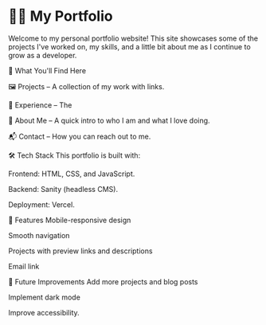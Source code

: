 <!-- # Muak-portfolio -->
# 🧑‍💻 My Portfolio
 Welcome to my personal portfolio website! This site showcases some of the projects I've worked on, my skills, and a little bit about me as I continue to grow as a developer.

🚀 What You'll Find Here

  🖼️ Projects – A collection of my work with links.

  🧠 Experience – The 

  📜 About Me – A quick intro to who I am and what I love doing.

  📬 Contact – How you can reach out to me.


🛠️ Tech Stack
  This portfolio is built with:

  Frontend: HTML, CSS, and JavaScript.

  Backend: Sanity (headless CMS).

  Deployment: Vercel.


🧱 Features
  Mobile-responsive design

  Smooth navigation

  Projects with preview links and descriptions

  Email link

🔄 Future Improvements
  Add more projects and blog posts

  Implement dark mode

  Improve accessibility.